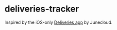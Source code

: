 # deliveries-tracker

Inspired by the iOS-only [Deliveries app](https://junecloud.com/software/mac/deliveries.html) by Junecloud.
